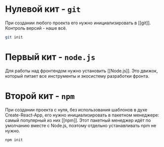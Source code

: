# Нулевой кит - `git`
При создании любого проекта его нужно инициализировать в [[git]]. Контроль версий - наше всё.
```zsh
git init
```
# Первый кит - `node.js`
Для работы над фронтендом нужно установить [[Node.js]]. Это движок, который питает все инструменты и экосистему разработки фронта.
# Второй кит - `npm`
При создании проекта с нуля, без использования шаблонов в духе Create-React-App, его нужно инициализировать в пакетном менеджере: самый популярный из них [[npm]]. Этот пакетный менеджер идёт по умолчанию вместе с Node.js, поэтому отдельно устанавливать npm не нужно.
```zsh
npm init
```